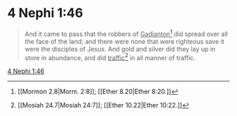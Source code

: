 # 4 Nephi 1:46

> And it came to pass that the robbers of <u>Gadianton</u>[^a] did spread over all the face of the land; and there were none that were righteous save it were the disciples of Jesus. And gold and silver did they lay up in store in abundance, and did <u>traffic</u>[^b] in all manner of traffic.

[4 Nephi 1:46](https://www.churchofjesuschrist.org/study/scriptures/bofm/4-ne/1?lang=eng&id=p46#p46)


[^a]: [[Mormon 2.8|Morm. 2:8]]; [[Ether 8.20|Ether 8:20.]]
[^b]: [[Mosiah 24.7|Mosiah 24:7]]; [[Ether 10.22|Ether 10:22.]]
